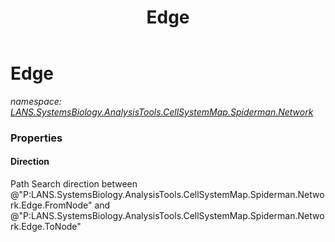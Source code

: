 ﻿---
title: Edge
---

# Edge
_namespace: [LANS.SystemsBiology.AnalysisTools.CellSystemMap.Spiderman.Network](N-LANS.SystemsBiology.AnalysisTools.CellSystemMap.Spiderman.Network.html)_






### Properties

#### Direction
Path Search direction between @"P:LANS.SystemsBiology.AnalysisTools.CellSystemMap.Spiderman.Network.Edge.FromNode" and @"P:LANS.SystemsBiology.AnalysisTools.CellSystemMap.Spiderman.Network.Edge.ToNode"
